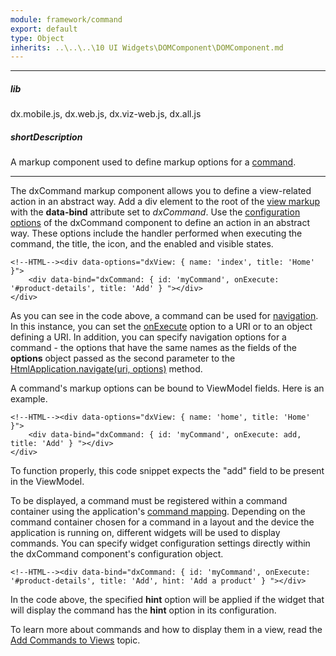 ```yaml
---
module: framework/command
export: default
type: Object
inherits: ..\..\..\10 UI Widgets\DOMComponent\DOMComponent.md
---
```

---
##### lib
dx.mobile.js, dx.web.js, dx.viz-web.js, dx.all.js

##### shortDescription
A markup component used to define markup options for a [command](/concepts/40%20SPA%20Framework/1%20Views%20and%20Layouts/6%20Add%20Commands%20to%20Views.md '/Documentation/Guide/SPA_Framework/Views_and_Layouts/#Add_Commands_to_Views').

---
The dxCommand markup component allows you to define a view-related action in an abstract way. Add a div element to the root of the [view markup](/api-reference/40%20SPA%20Framework/Markup%20Components/dxView '/Documentation/ApiReference/SPA_Framework/Markup_Components/dxView/') with the **data-bind** attribute set to *dxCommand*. Use the [configuration options](/api-reference/40%20SPA%20Framework/Markup%20Components/dxCommand/1%20Configuration '/Documentation/ApiReference/SPA_Framework/Markup_Components/dxCommand/Configuration/') of the dxCommand component to define an action in an abstract way. These options include the handler performed when executing the command, the title, the icon, and the enabled and visible states.

    <!--HTML--><div data-options="dxView: { name: 'index', title: 'Home' }">
        <div data-bind="dxCommand: { id: 'myCommand', onExecute: '#product-details', title: 'Add' } "></div>
    </div>

As you can see in the code above, a command can be used for [navigation](/concepts/40%20SPA%20Framework/3%20Navigation%20and%20Routing/2%20Navigate%20to%20a%20View.md '/Documentation/Guide/SPA_Framework/Navigation_and_Routing/#Navigate_to_a_View'). In this instance, you can set the [onExecute](/api-reference/40%20SPA%20Framework/Markup%20Components/dxCommand/1%20Configuration/onExecute.md '/Documentation/ApiReference/SPA_Framework/Markup_Components/dxCommand/Configuration/#onExecute') option to a URI or to an object defining a URI. In addition, you can specify navigation options for a command - the options that have the same names as the fields of the **options** object passed as the second parameter to the [HtmlApplication.navigate(uri, options)](/api-reference/40%20SPA%20Framework/HtmlApplication/3%20Methods/navigate(uri_options).md '/Documentation/ApiReference/SPA_Framework/HtmlApplication/Methods/#navigateuri_options') method.

A command's markup options can be bound to ViewModel fields. Here is an example.

    <!--HTML--><div data-options="dxView: { name: 'home', title: 'Home' }">
        <div data-bind="dxCommand: { id: 'myCommand', onExecute: add, title: 'Add' } "></div>
    </div>

To function properly, this code snippet expects the "add" field to be present in the ViewModel.

To be displayed, a command must be registered within a command container using the application's [command mapping](/api-reference/40%20SPA%20Framework/HtmlApplication/1%20Configuration/commandMapping.md '/Documentation/ApiReference/SPA_Framework/HtmlApplication/Configuration/#commandMapping'). Depending on the command container chosen for a command in a layout and the device the application is running on, different widgets will be used to display commands. You can specify widget configuration settings directly within the dxCommand component's configuration object.

    <!--HTML--><div data-bind="dxCommand: { id: 'myCommand', onExecute: '#product-details', title: 'Add', hint: 'Add a product' } "></div>

In the code above, the specified **hint** option will be applied if the widget that will display the command has the **hint** option in its configuration.

To learn more about commands and how to display them in a view, read the [Add Commands to Views](/concepts/40%20SPA%20Framework/1%20Views%20and%20Layouts/6%20Add%20Commands%20to%20Views.md '/Documentation/Guide/SPA_Framework/Views_and_Layouts/#Add_Commands_to_Views') topic.